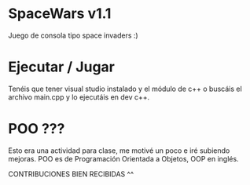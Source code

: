 # SpaceWars v1.1
Juego de consola tipo space invaders :)

# Ejecutar / Jugar
Tenéis que tener visual studio instalado y el módulo de c++ o buscáis el archivo main.cpp y lo ejecutáis en dev c++.

# POO ???
Esto era una actividad para clase, me motivé un poco e iré subiendo mejoras.
POO es de Programación Orientada a Objetos, OOP en inglés.

CONTRIBUCIONES BIEN RECIBIDAS ^^
